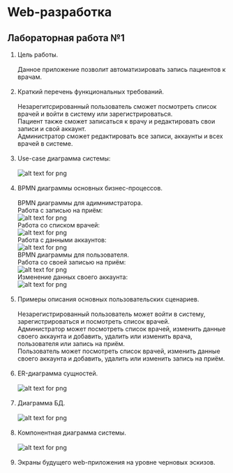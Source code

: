 # Web-разработка

## Лабораторная работа №1
1. Цель работы.
<br/><br/>
Данное приложение позволит автоматизировать запись пациентов к врачам.
<br/><br/>
2. Краткий перечень функциональных требований.
<br/><br/>
Незарегитсрированный пользователь сможет посмотреть список врачей и войти в систему или зарегистрироваться. \
Пациент также сможет записаться к врачу и редактировать свои записи и свой аккаунт. \
Администратор сможет редактировать все записи, аккаунты и всех врачей в системе.
<br/><br/>
3. Use-case диаграмма системы:
<br/><br/>
![alt text for png](img/use_case.png)
<br/><br/>
4. BPMN диаграммы основных бизнес-процессов.
<br/><br/>
BPMN диаграммы для адимнимстратора.\
Работа с записью на приём:\
![alt text for png](img/BPMN_admin_1.png)\
Работа со списком врачей:\
![alt text for png](img/BPMN_admin_2.png)\
Работа с данными аккаунтов:\
![alt text for png](img/BPMN_admin_3.png)\
BPMN диаграммы для пользователя.\
Работа со своей записью на приём:\
![alt text for png](img/BPMN_user_1.png)\
Изменение данных своего аккаунта:\
![alt text for png](img/BPMN_user_2.png)
<br/><br/>
5. Примеры описания основных пользовательских сценариев.
<br/><br/>
Незарегистрированный пользователь может войти в систему, зарегистрироваться и посмотреть список врачей.\
Администратор может посмотреть список врачей, изменить данные своего аккаунта и добавить, удалить или изменить врача, пользователя или запись на приём.\
Пользователь может посмотреть список врачей, изменить данные своего аккаунта и добавить, удалить или изменить запись на приём.
<br/><br/>
6. ER-диаграмма сущностей.
<br/><br/>
![alt text for png](img/ER.png)
<br/><br/>
7. Диаграмма БД.
<br/><br/>
![alt text for png](img/DBScheme.png)
<br/><br/>
8. Компонентная диаграмма системы.
<br/><br/>
![alt text for png](img/updated_components.png)
<br/><br/>
9. Экраны будущего web-приложения на уровне черновых эскизов.
